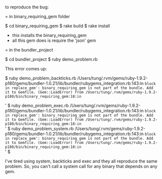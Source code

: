 to reproduce the bug:

= in binary_requiring_gem folder

$ cd binary_requiring_gem
$ rake build
$ rake install

* this installs the binary_requiring_gem 
* all this gem does is require the 'json' gem

= in the bundler_project

$ cd bundler_project
$ ruby demo_problem.rb

This error comes up:

$ ruby demo_problem_backticks.rb 
/Users/tung/.rvm/gems/ruby-1.9.2-p180/gems/bundler-1.0.21/lib/bundler/rubygems_integration.rb:143:in `block in replace_gem': binary_requiring_gem is not part of the bundle. Add it to Gemfile. (Gem::LoadError)
  from /Users/tung/.rvm/gems/ruby-1.9.2-p180/bin/binary_requiring_gem:18:in `<main>'
$ ruby demo_problem_exec.rb 
/Users/tung/.rvm/gems/ruby-1.9.2-p180/gems/bundler-1.0.21/lib/bundler/rubygems_integration.rb:143:in `block in replace_gem': binary_requiring_gem is not part of the bundle. Add it to Gemfile. (Gem::LoadError)
  from /Users/tung/.rvm/gems/ruby-1.9.2-p180/bin/binary_requiring_gem:18:in `<main>'
$ ruby demo_problem_system.rb 
/Users/tung/.rvm/gems/ruby-1.9.2-p180/gems/bundler-1.0.21/lib/bundler/rubygems_integration.rb:143:in `block in replace_gem': binary_requiring_gem is not part of the bundle. Add it to Gemfile. (Gem::LoadError)
  from /Users/tung/.rvm/gems/ruby-1.9.2-p180/bin/binary_requiring_gem:18:in `<main>'
$ 

I've tired using system, backticks and exec and they all reproduce the same problem.  So, you can't call a system call for any binary that depends on any gem.  
